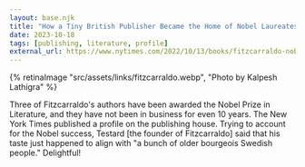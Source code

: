 ```yaml
---
layout: base.njk
title: "How a Tiny British Publisher Became the Home of Nobel Laureates"
date: 2023-10-18
tags: [publishing, literature, profile]
external_url: https://www.nytimes.com/2022/10/13/books/fitzcarraldo-nobel-prize-ernaux.html?ref=daniel.pizza
---
```


{% retinaImage "src/assets/links/fitzcarraldo.webp", "Photo by Kalpesh Lathigra" %}

Three of Fitzcarraldo's authors have been awarded the Nobel Prize in Literature, and they have not been in business for even 10 years. The New York Times published a profile on the publishing house. Trying to account for the Nobel success, Testard [the founder of Fitzcarraldo] said that his taste just happened to align with "a bunch of older bourgeois Swedish people." Delightful!